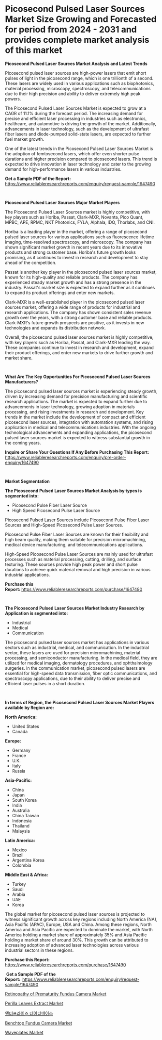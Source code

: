 <p><h1>Picosecond Pulsed Laser Sources Market Size Growing and Forecasted for period from 2024 - 2031 and provides complete market analysis of this market</h1></p><p><strong>Picosecond Pulsed Laser Sources Market Analysis and Latest Trends</strong></p>
<p><p>Picosecond pulsed laser sources are high-power lasers that emit short pulses of light in the picosecond range, which is one trillionth of a second. These lasers are widely used in various applications such as biophotonics, material processing, microscopy, spectroscopy, and telecommunications due to their high precision and ability to deliver extremely high peak powers.</p><p>The Picosecond Pulsed Laser Sources Market is expected to grow at a CAGR of 11.1% during the forecast period. The increasing demand for precise and efficient laser processing in industries such as electronics, healthcare, and automotive is driving the growth of the market. Additionally, advancements in laser technology, such as the development of ultrafast fiber lasers and diode-pumped solid-state lasers, are expected to further fuel market growth.</p><p>One of the latest trends in the Picosecond Pulsed Laser Sources Market is the adoption of femtosecond lasers, which offer even shorter pulse durations and higher precision compared to picosecond lasers. This trend is expected to drive innovation in laser technology and cater to the growing demand for high-performance lasers in various industries.</p></p>
<p><strong>Get a Sample PDF of the Report:&nbsp;</strong> <a href="https://www.reliableresearchreports.com/enquiry/request-sample/1647490">https://www.reliableresearchreports.com/enquiry/request-sample/1647490</a></p>
<p>&nbsp;</p>
<p><strong>Picosecond Pulsed Laser Sources Major Market Players</strong></p>
<p><p>The Picosecond Pulsed Laser Sources market is highly competitive, with key players such as Horiba, Passat, Clark-MXR, Novanta, Pico Quant, MPBC, APE, RPMC, NKT Photonics, FYLA, Alphala, IDQ, Thorlabs, and CNI. </p><p>Horiba is a leading player in the market, offering a range of picosecond pulsed laser sources for various applications such as fluorescence lifetime imaging, time-resolved spectroscopy, and microscopy. The company has shown significant market growth in recent years due to its innovative products and strong customer base. Horiba's future growth looks promising, as it continues to invest in research and development to stay ahead of the competition.</p><p>Passat is another key player in the picosecond pulsed laser sources market, known for its high-quality and reliable products. The company has experienced steady market growth and has a strong presence in the industry. Passat's market size is expected to expand further as it continues to expand its product offerings and enter new markets.</p><p>Clark-MXR is a well-established player in the picosecond pulsed laser sources market, offering a wide range of products for industrial and research applications. The company has shown consistent sales revenue growth over the years, with a strong customer base and reliable products. Clark-MXR's future growth prospects are positive, as it invests in new technologies and expands its distribution network.</p><p>Overall, the picosecond pulsed laser sources market is highly competitive, with key players such as Horiba, Passat, and Clark-MXR leading the way. These companies continue to invest in research and development, expand their product offerings, and enter new markets to drive further growth and market share.</p></p>
<p>&nbsp;</p>
<p><strong>What Are The Key Opportunities For Picosecond Pulsed Laser Sources Manufacturers?</strong></p>
<p><p>The picosecond pulsed laser sources market is experiencing steady growth, driven by increasing demand for precision manufacturing and scientific research applications. The market is expected to expand further due to advancements in laser technology, growing adoption in materials processing, and rising investments in research and development. Key trends in the market include the development of compact and efficient picosecond laser sources, integration with automation systems, and rising application in medical and telecommunications industries. With the ongoing technological advancements and expanding applications, the picosecond pulsed laser sources market is expected to witness substantial growth in the coming years.</p></p>
<p><strong>Inquire or Share Your Questions If Any Before Purchasing This Report:</strong> <a href="https://www.reliableresearchreports.com/enquiry/pre-order-enquiry/1647490">https://www.reliableresearchreports.com/enquiry/pre-order-enquiry/1647490</a></p>
<p>&nbsp;</p>
<p><strong>Market Segmentation</strong></p>
<p><strong>The Picosecond Pulsed Laser Sources Market Analysis by types is segmented into:</strong></p>
<p><ul><li>Picosecond Pulse Fiber Laser Source</li><li>High Speed Picosecond Pulse Laser Source</li></ul></p>
<p><p>Picosecond Pulsed Laser Sources include Picosecond Pulse Fiber Laser Sources and High-Speed Picosecond Pulse Laser Sources. </p><p>Picosecond Pulse Fiber Laser Sources are known for their flexibility and high beam quality, making them suitable for precision micromachining, medical device manufacturing, and telecommunications applications. </p><p>High-Speed Picosecond Pulse Laser Sources are mainly used for ultrafast processes such as material processing, cutting, drilling, and surface texturing. These sources provide high peak power and short pulse durations to achieve quick material removal and high precision in various industrial applications.</p></p>
<p><strong>Purchase this Report:&nbsp;</strong><a href="https://www.reliableresearchreports.com/purchase/1647490">https://www.reliableresearchreports.com/purchase/1647490</a></p>
<p>&nbsp;</p>
<p><strong>The Picosecond Pulsed Laser Sources Market Industry Research by Application is segmented into:</strong></p>
<p><ul><li>Industrial</li><li>Medical</li><li>Communication</li></ul></p>
<p><p>The picosecond pulsed laser sources market has applications in various sectors such as industrial, medical, and communication. In the industrial sector, these lasers are used for precision micromachining, material processing, and semiconductor manufacturing. In the medical field, they are utilized for medical imaging, dermatology procedures, and ophthalmology surgeries. In the communication market, picosecond pulsed lasers are essential for high-speed data transmission, fiber optic communications, and spectroscopy applications, due to their ability to deliver precise and efficient laser pulses in a short duration.</p></p>
<p>&nbsp;</p>
<p><strong>In terms of Region, the Picosecond Pulsed Laser Sources Market Players available by Region are:</strong></p>
<p>
    <p> <strong> North America: </strong>
        <ul>
            <li>United States</li>
            <li>Canada</li>
        </ul>
        </p> 
    <p> <strong> Europe: </strong>
        <ul>
            <li>Germany</li>
            <li>France</li>
            <li>U.K.</li>
            <li>Italy</li>
            <li>Russia</li>
        </ul>
        </p> 
    <p> <strong> Asia-Pacific: </strong>
        <ul>
            <li>China</li>
            <li>Japan</li>
            <li>South Korea</li>
            <li>India</li>
            <li>Australia</li>
            <li>China Taiwan</li>
            <li>Indonesia</li>
            <li>Thailand</li>
            <li>Malaysia</li>
        </ul>
        </p> 
    <p> <strong> Latin America: </strong>
        <ul>
            <li>Mexico</li>
            <li>Brazil</li>
            <li>Argentina Korea</li>
            <li>Colombia</li>
        </ul>
        </p> 
    <p> <strong> Middle East & Africa: </strong>
        <ul>
            <li>Turkey</li>
            <li>Saudi</li>
            <li>Arabia</li>
            <li>UAE</li>
            <li>Korea</li>
        </ul>
    </p>
    </p>
<p><p>The global market for picosecond pulsed laser sources is projected to witness significant growth across key regions including North America (NA), Asia Pacific (APAC), Europe, USA and China. Among these regions, North America and Asia Pacific are expected to dominate the market, with North America holding a market share of approximately 35% and Asia Pacific holding a market share of around 30%. This growth can be attributed to increasing adoption of advanced laser technologies across various industrial sectors in these regions.</p></p>
<p><strong>Purchase this Report: </strong><a href="https://www.reliableresearchreports.com/purchase/1647490">https://www.reliableresearchreports.com/purchase/1647490</a></p>
<p>&nbsp;<strong>Get a Sample PDF of the Report:&nbsp;&nbsp;</strong><a href="https://www.reliableresearchreports.com/enquiry/request-sample/1647490">https://www.reliableresearchreports.com/enquiry/request-sample/1647490</a></p>
<p><strong></strong></p>
<p><p><a href="https://bubble-tree-ea4.notion.site/Retinopathy-of-Prematurity-Fundus-Camera-Market-Analysis-Examines-its-Scope-on-Growth-Opportunities--73c21f8a1400424f8835e2e9ccce1634">Retinopathy of Prematurity Fundus Camera Market</a></p><p><a href="https://view.publitas.com/reportprime-1/perilla-leaves-extract-market-share-market-new-trends-analysis-report-by-type-by-application-by-end-use-by-region-and-segment-forecasts-2024-2031/">Perilla Leaves Extract Market</a></p><p><a href="https://medium.com/@yss452611770/%EA%B8%B0%EC%97%85-%EB%8D%B0%EC%9D%B4%ED%84%B0%EB%B2%A0%EC%9D%B4%EC%8A%A4-%EC%8B%9C%EC%9E%A5-%EB%B3%B4%EA%B3%A0%EC%84%9C%EB%8A%94-%EC%9D%B4-%EC%8B%9C%EC%9E%A5%EC%9D%98-%EC%B5%9C%EC%8B%A0-%EB%8F%99%ED%96%A5%EA%B3%BC-%EC%84%B1%EC%9E%A5-%EA%B8%B0%ED%9A%8C%EB%A5%BC-%EB%B3%B4%EC%97%AC%EC%A4%8D%EB%8B%88%EB%8B%A4-e8f4bdf31548">엔터프라이즈 데이터베이스</a></p><p><a href="https://thundering-castanet-c65.notion.site/Benchtop-Fundus-Camera-Market-Dynamics-2024-2031-Also-about-Its-Market-Trends-Projections-and-Opp-da532cbef7804c5a81628aebf39bcef5">Benchtop Fundus Camera Market</a></p><p><a href="https://view.publitas.com/reportprime-1/waveplates-market-offer-valuable-insights-into-market-size-market-share-market-trends-and-projections-spanning-from-2024-to-2031/">Waveplates Market</a></p></p>